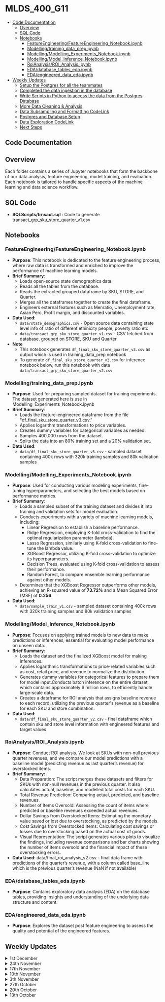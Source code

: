 # MLDS_400_G11


<!-- - [MLDS\_400\_G11](#mlds_400_g11) -->
- [Code Documentation](#code-documentation)
  - [Overview](#overview)
  - [SQL Code](#sql-code)
  - [Notebooks](#notebooks)
    - [FeatureEngineering/FeatureEngineering\_Notebook.ipynb](#featureengineeringfeatureengineering_notebookipynb)
    - [Modelling/training\_data\_prep.ipynb](#modellingtraining_data_prepipynb)
    - [Modelling/Modelling\_Experiments\_Notebook.ipynb](#modellingmodelling_experiments_notebookipynb)
    - [Modelling/Model\_Inference\_Notebook.ipynb](#modellingmodel_inference_notebookipynb)
    - [RoiAnalysis/ROI\_Analysis.ipynb](#roianalysisroi_analysisipynb)
    - [EDA/database\_tables\_eda.ipynb](#edadatabase_tables_edaipynb)
    - [EDA/engineered\_data\_eda.ipynb](#edaengineered_data_edaipynb)
- [Weekly Updates](#weekly-updates)
  - [Setup the Postgres for all the teammates](#setup-the-postgres-for-all-the-teammates)
  - [Completed the data ingestion in the database](#completed-the-data-ingestion-in-the-database)
  - [Write Scripts in Python to access the data from the Postgres Database](#write-scripts-in-python-to-access-the-data-from-the-postgres-database)
  - [More Data Cleaning \& Analysis](#more-data-cleaning--analysis)
  - [Data Subsampling and Formatting CodeLink](#data-subsampling-and-formatting-codelink)
  - [Postgres and Database Setup](#postgres-and-database-setup)
  - [Data Exploration CodeLink](#data-exploration-codelink)
  - [Next Steps](#next-steps)

## Code Documentation

## Overview
Each folder contains a series of Jupyter notebooks that form the backbone of our data analysis, feature engineering, model training, and evaluation. Each notebook is tailored to handle specific aspects of the machine learning and data science workflow.

## SQL Code
- **SQLScripts/trnsact.sql** : Code to generate transact_grp_sku_store_quarter_v1.csv

## Notebooks

### FeatureEngineering/FeatureEngineering_Notebook.ipynb
- **Purpose**: This notebook is dedicated to the feature engineering process, where raw data is transformed and enriched to improve the performance of machine learning models.
- **Brief Summary**:
  - Loads open-source state demographics data.
  - Reads all the tables from the database.
  - Reads the extracted grouped dataframe by SKU, STORE, and Quarter.
  - Merges all the dataframes together to create the final dataframe.
  - Engineers external features such as Menratio, Unemployment rate, Asian Perc, Profit margin, and discounted variables.
- **Data Used**:
  - `data/state_demographics.csv` - Open source data containing state level info of ratio of different ethinicity people, poverty ratio etc
  - `data/transact_grp_sku_store_quarter_v1.csv` - CSV fetched from database, grouped on STORE, SKU and Quarter
- **Note**
  - This notebook generates `df_final_sku_store_quarter_v3.csv` as output which is used in training_data_prep notebook
  - To generate `df_final_sku_store_quarter_v2.csv` for inference notebook below, run this notebook with data `data/transact_grp_sku_store_quarter_v2.csv`

### Modelling/training_data_prep.ipynb
- **Purpose**: Used for preparing sampled dataset for training experiments. The dataset generated here is use in Modelling_Experiments_Notebook.ipynb
- **Brief Summary**:
  - Loads the feature-engineered dataframe from the file "df_final_sku_store_quarter_v3.csv."
  - Applies logarithm transformations to price variables.
  - Creates dummy variables for categorical variables as needed.
  - Samples 400,000 rows from the dataset.
  - Splits the data into an 80% training set and a 20% validation set.
- **Data Used**:
   - `data/df_final_sku_store_quarter_v3.csv` - sampled dataset containing 400k rows with 320k training samples and 80k validation samples


### Modelling/Modelling_Experiments_Notebook.ipynb
- **Purpose**: Used for conducting various modeling experiments, fine-tuning hyperparameters, and selecting the best models based on performance metrics.
- **Brief Summary**:
  - Loads a sampled subset of the training dataset and divides it into training and validation sets for model evaluation.
  - Conducts experiments with a variety of machine learning models, including:
    - Linear Regression to establish a baseline performance.
    - Ridge Regression, employing K-fold cross-validation to find the optimal regularization parameter (lambda).
    - Lasso Regression, similarly using K-fold cross-validation to fine-tune the lambda value.
    - XGBoost Regressor, utilizing K-fold cross-validation to optimize its hyperparameters.
    - Decision Trees, evaluated using K-fold cross-validation to assess their performance.
    - Random Forest, to compare ensemble learning performance against other models.
  - Determines that the XGBoost Regressor outperforms other models, achieving an R-squared value of **73.72%** and a Mean Squared Error (MSE) of **0.256**.
- **Data Used**:
   - `data/sample_train_v1.csv` - sampled dataset containing 400k rows with 320k training samples and 80k validation samples

### Modelling/Model_Inference_Notebook.ipynb
- **Purpose**: Focuses on applying trained models to new data to make predictions or inferences, essential for evaluating model performance on unseen data.
- **Brief Summary**:
   - Loads the dataset and the finalized XGBoost model for making inferences.
   - Applies logarithmic transformations to price-related variables such as cost, retail price, and revenue to normalize the distribution.
   - Generates dummy variables for categorical features to prepare them for model input.Conducts batch inference on the entire dataset, which contains approximately 6 million rows, to efficiently handle large-scale data.
   - Creates a dataframe for ROI analysis that assigns baseline revenue to each record, utilizing the previous quarter's revenue as a baseline for each SKU and store combination.
- **Data Used**:
  - `data/df_final_sku_store_quarter_v2.csv` - final dataframe which contain sku and store level information with engineered features and target values


### RoiAnalysis/ROI_Analysis.ipynb
- **Purpose**: Conduct ROI analysis. We look at SKUs with non-null previous quarter revenues, and we compare our model predictions with a baseline model (predicting revenue as last quarter’s revenue) for overstocked items.
- **Brief Summary:**
  - Data Preparation: The script merges these datasets and filters for SKUs with non-null revenues in the previous quarter. It also calculates actual, baseline, and modelled total costs for each SKU.
  - Total Revenue Prediction: Comparing actual, predicted, and baseline revenues.
  - Number of Items Oversold: Assessing the count of items where predicted or baseline revenues exceeded actual revenues.
  - Dollar Savings from Overstocked Items: Estimating the monetary value saved or lost due to overstocking, as predicted by the models.
  - Cost Savings from Overstocked Items: Calculating cost savings or losses due to overstocking based on the actual cost of goods.
  - Visual Representation: The script generates various plots to visualize the findings, including revenue comparisons and bar charts showing the number of items oversold and the financial impact of these overstocking errors.
- **Data Used**: data/final_roi_analysis_v2.csv - final data frame with predictions of the quarter’s revenue, with a column called base_line which is the previous quarter’s revenue (NaN if not available)

### EDA/database_tables_eda.ipynb
- **Purpose**: Contains exploratory data analysis (EDA) on the database tables, providing insights and understanding of the underlying data structure and content.

### EDA/engineered_data_eda.ipynb
- **Purpose**: Explores the dataset post feature engineering to assess the quality and potential of the engineered features.

<!--
## Usage
To run these notebooks, ensure that you have Jupyter installed and that all the dependencies listed in `requirements.txt` are satisfied.

## Contributing
Contributions to these notebooks are welcome. Please fork the repository, make your changes, and submit a pull request for review.

## Contact
For any queries or assistance with these notebooks, please raise an issue in the repository or contact the maintainers directly.
-->


## Weekly Updates

<details>
  <summary>1st December</summary>

This week, our team wrapped up all the coding sections of our project, including the final visualizations of the cleaned data and the complete feature engineering process. We also finished training and fine-tuning our models for predicting future selling prices and evaluated their performance using metrics like MSE and R-squared. Alongside this, we compared our model to the basline model and conducted an ROI analysis to see how much we've saved on inventory costs compared to our baseline. 
We're almost done with the draft of our final report and have added some more analysis and visualizations to the appendix. In terms of presentation, we've started building slides and brainstorming how to present our project effectively. Lastly, we made sure all our files are organized and up-to-date on GitHub, including an updated README file.

</details>

<details>
  <summary>24th November</summary>

Now that the team is focusing on predicting the selling price based on store and SKU, we have been underway with data preprocessing and feature engineering phase, where we will clean, transform, and enrich our dataset to ensure it is primed for predictive modeling. This stage will involve scrutinizing data quality, scaling and encoding variables, and creating new features to capture the nuances that influence selling prices. Following this, we will embark on Building and Evaluating the New Model, selecting an algorithm, and training it while assessing its predictive power through validation. The aim is to fine-tune this predictive model to offer precise selling price forecasts.

In parallel, we will conduct business insight research to understand how these price predictions can strategically benefit our operations, influencing decisions from pricing strategies to inventory control. These insights will help in drafting our final report, the model’s performance, and its projected impact on enhancing business efficiency. The report will summarize our findings and recommendations for practical application in ensuring the model’s continued relevance and adaptability to market dynamics.
  
</details>

<details>
  
  <summary>17th November</summary>

**Data Preprocessing:**
This week, we continued refining our dataset through outlier detection and data filtering, focusing on SKUs with over 30 transactions. This has effectively reduced our dataset to around 50,000 rows, optimizing it for analysis.

**Model Development and Challenges:**
We initially shifted our model from regression to classification, categorizing items into three return probability tiers: high, medium, and low. We fitted various models - decision tree, Naive Bayes, logistic regression, random forest, and XGBoost, and conducted hyperparameter tuning. However, we encountered challenges with this approach. The classification model’s performance in predicting returns showed low accuracy, indicating that our current features might not be strong predictors.

**Strategic Pivot in Project:**
After evaluating our approach, we conducted more detailed correlation analysis and data visualization to understand the relationships between different variables better. This led us to a crucial decision to change our project’s direction. Instead of predicting item return probabilities, we are now focusing on predicting the selling price based on store and SKU.

**Business Impact Reassessment:**
Our initial research into the impact of eCommerce returns and business strategies remains valuable. However, we’re now redirecting this understanding towards how accurately predicting selling prices can provide business insights and potentially increase ROI.

**Revised Next Steps:**
With this new direction, our upcoming activities will include:
Data Preprocessing and Feature Engineering: Tailoring our dataset for the new predictive model.
Building and Evaluating the New Model: Developing, training, and testing a model aimed at predicting selling prices.
Business Insight Research: Investigating how knowledge of selling prices can inform and improve business decisions.
Final Report Preparation: Drafting a comprehensive report that details our methodologies, findings, and the potential impact of our new model on business operations.

</details>


<details>
  <summary>10th November</summary>

This week we focused on optimizing our approach by grouping data by SKU and employing word embeddings on two categorical columns: Brand and Color. This technique was particularly beneficial in generating dummy variables, allowing us to effectively account for the variety of brands and colors that regularly enter our data set. After establishing this approach in our dataset, we explored various regression models. 

These models were  tested through cross-validation, with their performance evaluated based on Mean Squared Error (MSE) and R-Squared (R2) metrics. Unfortunately, the results were underwhelming. The models' predictive capability was only marginally better than a simple horizontal line prediction, indicating a significant need for further refinement.

Given these results, we assessed the potential improvements from outlier detection and the transformation of current variables, aiming to enhance model performance. However, these adjustments did not yield the desired effect. Moving forward, we plan to shift our strategy by transforming the problem into a classification task. Our goal will be to predict whether an item falls into low, medium, or high return categories. 

Additionally, we intend to apply the same feature engineering techniques to transaction-level data. By building and assessing a model under these new parameters, we aim to determine if this approach yields more favorable results. This pivot in strategy reflects our commitment to continually adapting our methods to better understand and predict our data trends.
  
</details>

<details>
  <summary>3th November</summary>

From last week, the team has successfully connected to the PostGres database via python and all members are working with the dataset directly.

**Model Development:**
This week, our team has formulated a problem statement for the machine learning model designed as a regression problem: calculating the percentage of times an item has been returned. This model is not only predicting the probability of purchase or return of items but also serves as an inventory management strategy. By predicting these probabilities, we aim to enhance our understanding of customer behavior and refine our inventory control measures.

To perform this we have streamlined the transaction data by grouping it by SKU and store, which has effectively reduced the training data volume. This optimization has led to a decrease in computing expenses without compromising the model's integrity.

**Feature Engineering:**
This week we have started to perform feature engineering, adding new features that will likely enhance the model's predictive capabilities:

**Profit Margin per SKU:** This feature considers the profitability of individual items, which could influence their likelihood of being returned.

**Discount Flag:** We're now distinguishing SKUs based on whether they are sold at a discount. This is based on selling prices being lower or higher than the original price, which might affect both purchase and return probabilities.

**Store Inventory Levels:** We hypothesize that stores with a larger inventory might experience higher purchase and return rates. This feature has been added to our model to test this theory.

**Demographic Data Integration:** The data set has been enriched with demographic data by state to provide a more nuanced view of customer profiles and behaviors.


Preparations are underway for addressing the following areas in the coming week:
**Feature Reductions:** We plan to implement feature reduction strategies to minimize overfitting and improve model generalization.

**Dummy Variable Reduction:** To streamline the model, we will be reducing dummy variables which can lead to a bloated model with unnecessary complexity.

**Hyperparameter Tuning:** Adjusting the model parameters to find the most effective settings for optimal model performance.

**Feature Optimization and Modeling:** We will analyze different effects on the output to optimize the features for the model, and continue modeling the rest of the data.
  
</details>

<details>
  <summary>27th October</summary>

###Connection to Postgres via Python

Last week the team was successfully able to connect to the PostGres Database with the intention of working with the data set in Python. This week the team attempted to make the Python connection which included debugging and granting of permissions. The team is slated to be connected via Python by next week.

###Continued Data Cleaning

This past week several tables were being cleaned in small samples. Those changes have now been implemented into the full data set for completeness, though there are still data issues the team is looking into.

###Analytics

Plots have been generated for insights on the overall data that the team will review in the coming week.  An initial model has been built on a regression problem with the target variable is being ‘amount.’ The team will interpret this regression and look into other modeling objectives in the coming week. 

</details>

<details>
  <summary>20th October</summary>

 ### Setup the Postgres for all the teammates

 This week, we successfully set up PostgresSQL for the entire team, and we also connected to the database as outlined by the GitHub instructions.

 ### Completed the data ingestion in the database

 We successfully uploaded all the data into PostgreSQL (especially transact.csv), and we conducted simple queries to ensure that all the data 
 uploaded were correct. 

 ### Write Scripts in Python to access the data from the Postgres Database

While this was not officially completed, we were able to make significant progress in terms of connecting to the Postgres database from Python, which will make our workflow much more efficient.  We also tried integrating PySpark, but there are errors which needs to be fixed

### More Data Cleaning & Analysis 

Finally, we conducted more extensive data cleaning with the following findings on columns: 

Department info:
No signs of missing data, no data like “NA” or 0.

SKU info:
‘NA’ exists in Color and Size columns, the proportions of ‘NA’ with respect to the total number of rows are 0.001584 and 0.000447 respectively. Since they are categorical variables and need further cleaning, I replace them with ‘unknown’. I think we can also drop them as they only consist of a small proportion of data.
0 exists in column Package Size. I believe they are missing data because the package size should be at least 1. Proportion of rows with PACKSIZE=0: 2.19e-05. I dropped them as there are so few of them.  

STR info:
Three rows with zip code 99999, which does not exist.
Skst info:
Less than 1 percent of cost and Retails have prices at 0.  Can do imputation but not sure if it is missing data or the actual price is 0. 
Transact info: 
about 1 percent of the three prices column has value 0. Not sure if it is missing data or the actual price is 0. 

</details>

<details>
  <summary>13th October</summary>
  
  ### Data Subsampling and Formatting [CodeLink](https://github.com/ayush9818/ESWD_Group11_Project/blob/main/DataPrep.ipynb)
  1. Subsampled 1% data from Transact.csv and Skuinfo.csv files using Python for exploratory purposes as the original files were too large to load in Python or R. 
  2. There were some issues in matching column names from DBSchema and CSV data in Transact.csv and Skuinfo.csv. Tried fixing those issues by refering to column names description. Still few column names are left due to similar values.
  <details>
       <summary>Click for More Details</summary>
        In reviewing the spreadsheets for identifying data quality and understanding, we were able to outline a handful of columns within three spreadsheets that need treatment. The ‘Skuinfo’ spreadsheet needs attention on ‘COLOR’ and ‘SIZE’ columns. The ‘Trnsact_sample’ sheet needs clarity on the meaning of ‘AMT’ value. Furthermore, we found that the data in many columns are similar to each other, especially in the transaction data frame. There are three floating point columns in the transactions data instead of two, which is inconsistent with the schema, and SPRICE is the column description that never appeared on the schema
   </details>
   
  ### Postgres and Database Setup
   1. Setup the Postgres database using command line as well as Dbeaver
   2. Created Tables in the Database. Data Population is left as there were some datatype issues, which will be fixed in the next update.

  ### Data Exploration [CodeLink](https://github.com/ayush9818/MLDS_400_G11/blob/main/EDA.ipynb)
  After loading in the subsampled data into Jupyter, we ran exploratory data analysis on the four datasets. We found that there are around 15 million SKUs and approximately 41.4 million 
  transactions. This shows that if we were to conduct a machine learning problem with each row being a SKU or transaction, it would be computationally expensive. Furthermore, we found that 
  there are approximately 350 distinct stores in our resampled data. In the resampled transaction  data, Store 320 is the busiest store with other 17k transactions, and the ratio of purchases to returns is approximately 11:1. We also analyzed the ROI data, which outlines yearly revenue and expenses of coats along  with price markdown figures. Included are two months of revenue compared to pay and computing costs. The yearly revenue figures display an ROI of 11.1% while the data over two months provided show a dollar value ROI of $25.7k or 41.51% when compared to costs. We will further explore how this data will be useful to our project in the next week.

  ### Next Steps
  1. Populate Data in database
  2. Continue with Data Exploration
  3. Define Problem Statement
  4. Run POC on small dataset to validate the feasibility of problem statement
</details>
